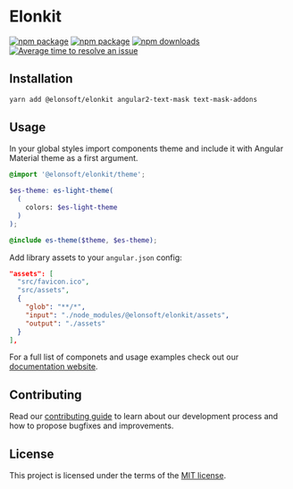 # Elonkit

[![npm package](https://raw.githubusercontent.com/storybooks/brand/master/badge/badge-storybook.svg)](https://elonkit.elonsoft.ru)
[![npm package](https://img.shields.io/npm/v/@elonsoft/elonkit)](https://www.npmjs.com/package/@elonsoft/elonkit)
[![npm downloads](https://img.shields.io/npm/dm/@elonsoft/elonkit)](https://www.npmjs.com/package/@elonsoft/elonkit)
[![Average time to resolve an issue](https://isitmaintained.com/badge/resolution/elonsoft/elonkit.svg)](https://isitmaintained.com/project/elonsoft/elonkit 'Average time to resolve an issue')

## Installation

```bash
yarn add @elonsoft/elonkit angular2-text-mask text-mask-addons
```

## Usage

In your global styles import components theme and include it with Angular Material theme as a first argument.

```scss
@import '@elonsoft/elonkit/theme';

$es-theme: es-light-theme(
  (
    colors: $es-light-theme
  )
);

@include es-theme($theme, $es-theme);
```

Add library assets to your `angular.json` config:

```json
"assets": [
  "src/favicon.ico",
  "src/assets",
  {
    "glob": "**/*",
    "input": "./node_modules/@elonsoft/elonkit/assets",
    "output": "./assets"
  }
],
```

For a full list of componets and usage examples check out our [documentation website](https://elonkit.elonsoft.ru/).

## Contributing

Read our [contributing guide](/CONTRIBUTING) to learn about our development process and how to propose bugfixes and improvements.

## License

This project is licensed under the terms of the [MIT license](/LICENSE).
